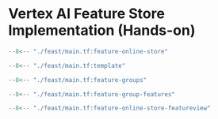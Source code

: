 # Vertex AI Feature Store Implementation (Hands-on)

```terraform title="main.yaml"
--8<-- "./feast/main.tf:feature-online-store"
```


```terraform title="main.yaml"
--8<-- "./feast/main.tf:template"
```

```terraform title="main.yaml"
--8<-- "./feast/main.tf:feature-groups"
```

```terraform title="main.yaml"
--8<-- "./feast/main.tf:feature-group-features"
```

```terraform title="main.yaml"
--8<-- "./feast/main.tf:feature-online-store-featureview"
```
